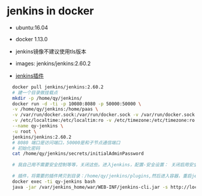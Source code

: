 # jenkins in docker

- ubuntu:16.04
- docker 1.13.0

- jenkins镜像不建议使用tls版本
- images: jenkins/jenkins:2.60.2
- [jenkins插件](http://updates.jenkins-ci.org/download/plugins/)

```bash
  docker pull jenkins/jenkins:2.60.2
  # 建一个目录做挂载点
  mkdir -p /home/qy/jenkins/
  docker run -d -ti -p 10080:8080 -p 50000:50000 \
  -v /home/qy/jenkins:/home/paas \
  -v /var/run/docker.sock:/var/run/docker.sock -v /var/run/docker.sock \
  -v /etc/localtime:/etc/localtim:ro -v /etc/timezone:/etc/timezone:ro \
  --name qy-jenkins \
  -u root \
  jenkins/jenkins:2.60.2
  # 8080 端口是访问端口，50000是和子节点通信端口
  # 初始化密码
  cat /home/qy/jenkins/secrets/initialAdminPassword
  
  # 我自己用不需要安全控制等等，关闭这些。进入jenkins，配置-安全设置： 关闭启用安全，关闭防止垮站点请求，开启CLT
  
  # 插件，将需要的插件拷贝到目录：/home/qy/jenkins/plugins,然后进入容器，重启jenkins
  docker exec -ti qy-jenkins bash
  java -jar /var/jenkins_home/war/WEB-INF/jenkins-cli.jar -s http://localhost:8080 restart
```

